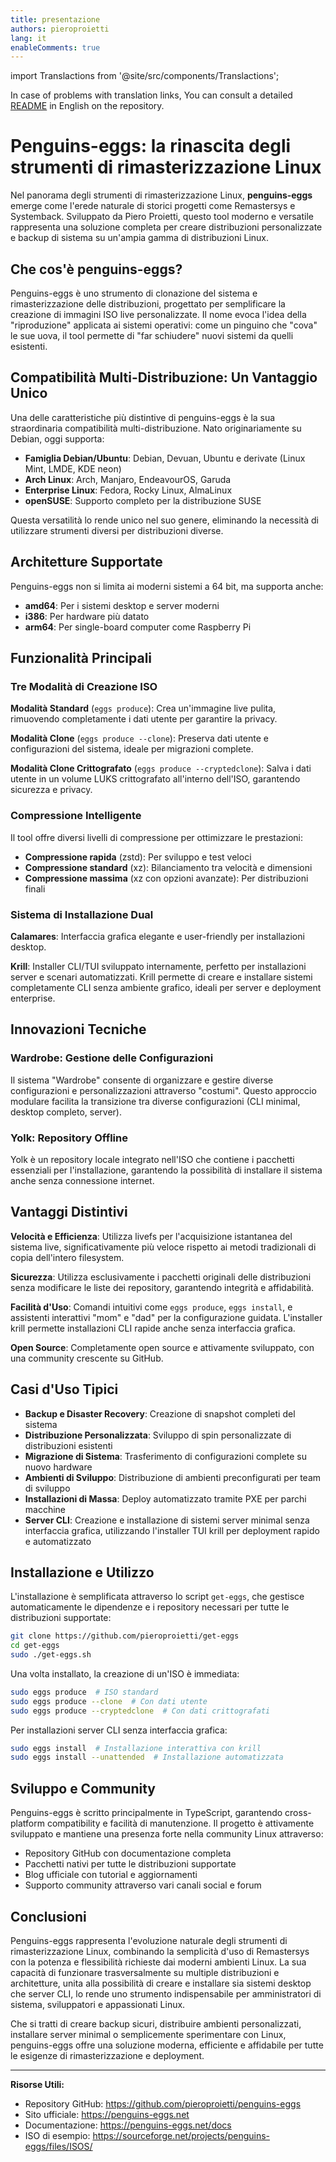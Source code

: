 ```yaml
---
title: presentazione
authors: pieroproietti
lang: it
enableComments: true
---
```

import Translactions from '@site/src/components/Translactions';

<Translactions />

In case of problems with translation links, You can consult a detailed [README](https://github.com/pieroproietti/penguins-eggs#readme) in English on the repository.


# Penguins-eggs: la rinascita degli strumenti di rimasterizzazione Linux

Nel panorama degli strumenti di rimasterizzazione Linux, **penguins-eggs** emerge come l'erede naturale di storici progetti come Remastersys e Systemback. Sviluppato da Piero Proietti, questo tool moderno e versatile rappresenta una soluzione completa per creare distribuzioni personalizzate e backup di sistema su un'ampia gamma di distribuzioni Linux.

## Che cos'è penguins-eggs?

Penguins-eggs è uno strumento di clonazione del sistema e rimasterizzazione delle distribuzioni, progettato per semplificare la creazione di immagini ISO live personalizzate. Il nome evoca l'idea della "riproduzione" applicata ai sistemi operativi: come un pinguino che "cova" le sue uova, il tool permette di "far schiudere" nuovi sistemi da quelli esistenti.

## Compatibilità Multi-Distribuzione: Un Vantaggio Unico

Una delle caratteristiche più distintive di penguins-eggs è la sua straordinaria compatibilità multi-distribuzione. Nato originariamente su Debian, oggi supporta:

- **Famiglia Debian/Ubuntu**: Debian, Devuan, Ubuntu e derivate (Linux Mint, LMDE, KDE neon)
- **Arch Linux**: Arch, Manjaro, EndeavourOS, Garuda
- **Enterprise Linux**: Fedora, Rocky Linux, AlmaLinux
- **openSUSE**: Supporto completo per la distribuzione SUSE

Questa versatilità lo rende unico nel suo genere, eliminando la necessità di utilizzare strumenti diversi per distribuzioni diverse.

## Architetture Supportate

Penguins-eggs non si limita ai moderni sistemi a 64 bit, ma supporta anche:
- **amd64**: Per i sistemi desktop e server moderni
- **i386**: Per hardware più datato
- **arm64**: Per single-board computer come Raspberry Pi

## Funzionalità Principali

### Tre Modalità di Creazione ISO

**Modalità Standard** (`eggs produce`): Crea un'immagine live pulita, rimuovendo completamente i dati utente per garantire la privacy.

**Modalità Clone** (`eggs produce --clone`): Preserva dati utente e configurazioni del sistema, ideale per migrazioni complete.

**Modalità Clone Crittografato** (`eggs produce --cryptedclone`): Salva i dati utente in un volume LUKS crittografato all'interno dell'ISO, garantendo sicurezza e privacy.

### Compressione Intelligente

Il tool offre diversi livelli di compressione per ottimizzare le prestazioni:
- **Compressione rapida** (zstd): Per sviluppo e test veloci
- **Compressione standard** (xz): Bilanciamento tra velocità e dimensioni
- **Compressione massima** (xz con opzioni avanzate): Per distribuzioni finali

### Sistema di Installazione Dual

**Calamares**: Interfaccia grafica elegante e user-friendly per installazioni desktop.

**Krill**: Installer CLI/TUI sviluppato internamente, perfetto per installazioni server e scenari automatizzati. Krill permette di creare e installare sistemi completamente CLI senza ambiente grafico, ideali per server e deployment enterprise.

## Innovazioni Tecniche

### Wardrobe: Gestione delle Configurazioni

Il sistema "Wardrobe" consente di organizzare e gestire diverse configurazioni e personalizzazioni attraverso "costumi". Questo approccio modulare facilita la transizione tra diverse configurazioni (CLI minimal, desktop completo, server).

### Yolk: Repository Offline

Yolk è un repository locale integrato nell'ISO che contiene i pacchetti essenziali per l'installazione, garantendo la possibilità di installare il sistema anche senza connessione internet.

## Vantaggi Distintivi

**Velocità e Efficienza**: Utilizza livefs per l'acquisizione istantanea del sistema live, significativamente più veloce rispetto ai metodi tradizionali di copia dell'intero filesystem.

**Sicurezza**: Utilizza esclusivamente i pacchetti originali delle distribuzioni senza modificare le liste dei repository, garantendo integrità e affidabilità.

**Facilità d'Uso**: Comandi intuitivi come `eggs produce`, `eggs install`, e assistenti interattivi "mom" e "dad" per la configurazione guidata. L'installer krill permette installazioni CLI rapide anche senza interfaccia grafica.

**Open Source**: Completamente open source e attivamente sviluppato, con una community crescente su GitHub.

## Casi d'Uso Tipici

- **Backup e Disaster Recovery**: Creazione di snapshot completi del sistema
- **Distribuzione Personalizzata**: Sviluppo di spin personalizzate di distribuzioni esistenti
- **Migrazione di Sistema**: Trasferimento di configurazioni complete su nuovo hardware
- **Ambienti di Sviluppo**: Distribuzione di ambienti preconfigurati per team di sviluppo
- **Installazioni di Massa**: Deploy automatizzato tramite PXE per parchi macchine
- **Server CLI**: Creazione e installazione di sistemi server minimal senza interfaccia grafica, utilizzando l'installer TUI krill per deployment rapido e automatizzato

## Installazione e Utilizzo

L'installazione è semplificata attraverso lo script `get-eggs`, che gestisce automaticamente le dipendenze e i repository necessari per tutte le distribuzioni supportate:

```bash
git clone https://github.com/pieroproietti/get-eggs
cd get-eggs
sudo ./get-eggs.sh
```

Una volta installato, la creazione di un'ISO è immediata:

```bash
sudo eggs produce  # ISO standard
sudo eggs produce --clone  # Con dati utente
sudo eggs produce --cryptedclone  # Con dati crittografati
```

Per installazioni server CLI senza interfaccia grafica:

```bash
sudo eggs install  # Installazione interattiva con krill
sudo eggs install --unattended  # Installazione automatizzata
```

## Sviluppo e Community

Penguins-eggs è scritto principalmente in TypeScript, garantendo cross-platform compatibility e facilità di manutenzione. Il progetto è attivamente sviluppato e mantiene una presenza forte nella community Linux attraverso:

- Repository GitHub con documentazione completa
- Pacchetti nativi per tutte le distribuzioni supportate
- Blog ufficiale con tutorial e aggiornamenti
- Supporto community attraverso vari canali social e forum

## Conclusioni

Penguins-eggs rappresenta l'evoluzione naturale degli strumenti di rimasterizzazione Linux, combinando la semplicità d'uso di Remastersys con la potenza e flessibilità richieste dai moderni ambienti Linux. La sua capacità di funzionare trasversalmente su multiple distribuzioni e architetture, unita alla possibilità di creare e installare sia sistemi desktop che server CLI, lo rende uno strumento indispensabile per amministratori di sistema, sviluppatori e appassionati Linux.

Che si tratti di creare backup sicuri, distribuire ambienti personalizzati, installare server minimal o semplicemente sperimentare con Linux, penguins-eggs offre una soluzione moderna, efficiente e affidabile per tutte le esigenze di rimasterizzazione e deployment.

---

**Risorse Utili:**
- Repository GitHub: https://github.com/pieroproietti/penguins-eggs
- Sito ufficiale: https://penguins-eggs.net
- Documentazione: https://penguins-eggs.net/docs
- ISO di esempio: https://sourceforge.net/projects/penguins-eggs/files/ISOS/
